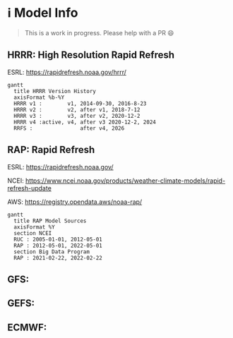 # ℹ Model Info

> This is a work in progress. Please help with a PR 😄

## HRRR: High Resolution Rapid Refresh

ESRL: https://rapidrefresh.noaa.gov/hrrr/

```{mermaid}
gantt
  title HRRR Version History
  axisFormat %b-%Y
  HRRR v1 :        v1, 2014-09-30, 2016-8-23
  HRRR v2 :        v2, after v1, 2018-7-12
  HRRR v3 :        v3, after v2, 2020-12-2
  HRRR v4 :active, v4, after v3 2020-12-2, 2024
  RRFS :               after v4, 2026
```

## RAP: Rapid Refresh

ESRL: https://rapidrefresh.noaa.gov/

NCEI: https://www.ncei.noaa.gov/products/weather-climate-models/rapid-refresh-update

AWS: https://registry.opendata.aws/noaa-rap/

```{mermaid}
gantt
  title RAP Model Sources
  axisFormat %Y
  section NCEI
  RUC : 2005-01-01, 2012-05-01
  RAP : 2012-05-01, 2022-05-01
  section Big Data Program
  RAP : 2021-02-22, 2022-02-22
```

## GFS:

## GEFS:

## ECMWF:
